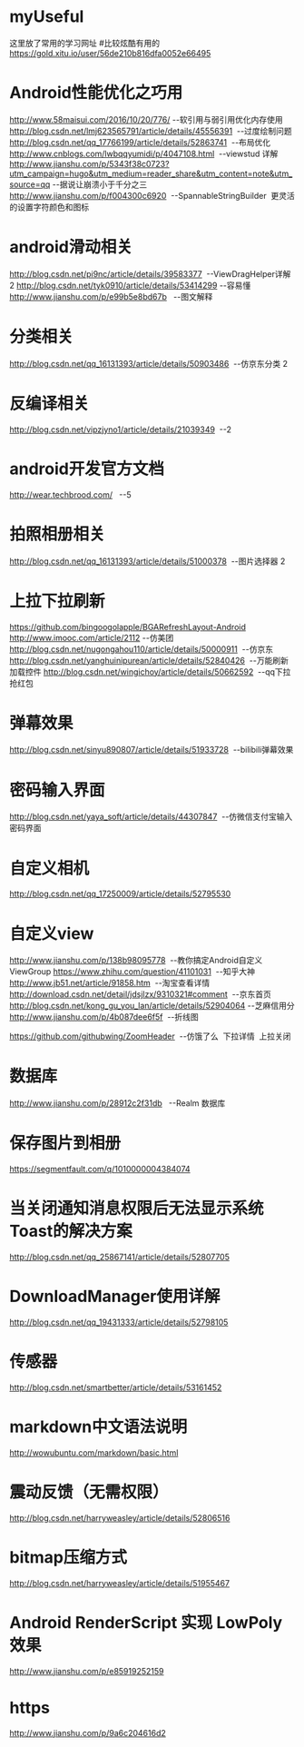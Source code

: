 # myUseful
这里放了常用的学习网址
#比较炫酷有用的
https://gold.xitu.io/user/56de210b816dfa0052e66495
# Android性能优化之巧用
http://www.58maisui.com/2016/10/20/776/  --软引用与弱引用优化内存使用
http://blog.csdn.net/lmj623565791/article/details/45556391  --过度绘制问题
http://blog.csdn.net/qq_17766199/article/details/52863741  --布局优化
http://www.cnblogs.com/lwbqqyumidi/p/4047108.html  --viewstud 详解
http://www.jianshu.com/p/5343f38c0723?utm_campaign=hugo&utm_medium=reader_share&utm_content=note&utm_source=qq --据说让崩溃小于千分之三
http://www.jianshu.com/p/f004300c6920  --SpannableStringBuilder  更灵活的设置字符颜色和图标

# android滑动相关
http://blog.csdn.net/pi9nc/article/details/39583377  --ViewDragHelper详解 2
http://blog.csdn.net/tyk0910/article/details/53414299  --容易懂
http://www.jianshu.com/p/e99b5e8bd67b   --图文解释
# 分类相关
http://blog.csdn.net/qq_16131393/article/details/50903486  --仿京东分类  2

# 反编译相关
http://blog.csdn.net/vipzjyno1/article/details/21039349  --2

# android开发官方文档
http://wear.techbrood.com/   --5

# 拍照相册相关
http://blog.csdn.net/qq_16131393/article/details/51000378  --图片选择器  2

# 上拉下拉刷新
https://github.com/bingoogolapple/BGARefreshLayout-Android
http://www.imooc.com/article/2112  --仿美团
http://blog.csdn.net/nugongahou110/article/details/50000911  --仿京东
http://blog.csdn.net/yanghuinipurean/article/details/52840426  --万能刷新加载控件
http://blog.csdn.net/wingichoy/article/details/50662592  --qq下拉抢红包
# 弹幕效果
http://blog.csdn.net/sinyu890807/article/details/51933728  --bilibili弹幕效果

# 密码输入界面
http://blog.csdn.net/yaya_soft/article/details/44307847  --仿微信支付宝输入密码界面

# 自定义相机
http://blog.csdn.net/qq_17250009/article/details/52795530

# 自定义view
http://www.jianshu.com/p/138b98095778  --教你搞定Android自定义ViewGroup
https://www.zhihu.com/question/41101031  --知乎大神
http://www.jb51.net/article/91858.htm  --淘宝查看详情
http://download.csdn.net/detail/jdsjlzx/9310321#comment  --京东首页
http://blog.csdn.net/kong_gu_you_lan/article/details/52904064  --芝麻信用分
http://www.jianshu.com/p/4b087dee6f5f  --折线图

https://github.com/githubwing/ZoomHeader  --仿饿了么  下拉详情  上拉关闭
# 数据库
http://www.jianshu.com/p/28912c2f31db   --Realm 数据库

# 保存图片到相册
https://segmentfault.com/q/1010000004384074

# 当关闭通知消息权限后无法显示系统Toast的解决方案
http://blog.csdn.net/qq_25867141/article/details/52807705

# DownloadManager使用详解
http://blog.csdn.net/qq_19431333/article/details/52798105

# 传感器
http://blog.csdn.net/smartbetter/article/details/53161452

# markdown中文语法说明
http://wowubuntu.com/markdown/basic.html

# 震动反馈（无需权限）
http://blog.csdn.net/harryweasley/article/details/52806516

# bitmap压缩方式
http://blog.csdn.net/harryweasley/article/details/51955467

# Android RenderScript 实现 LowPoly 效果
http://www.jianshu.com/p/e85919252159

# https
http://www.jianshu.com/p/9a6c204616d2


